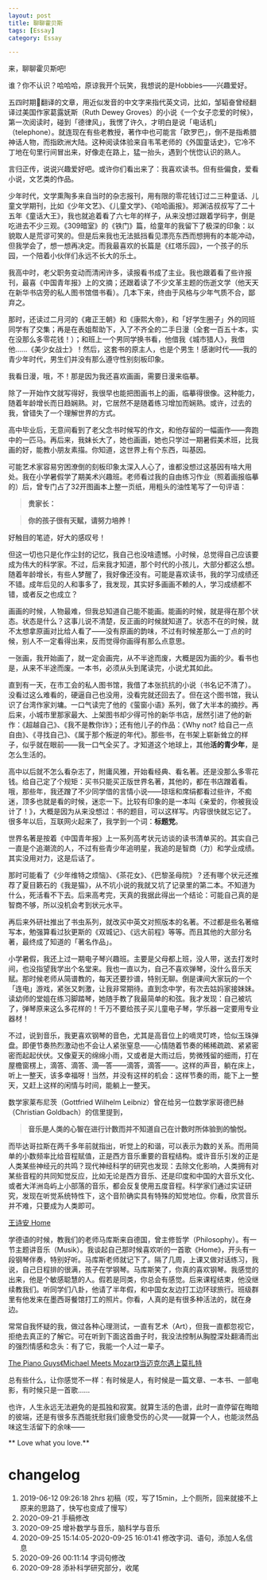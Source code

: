 ```yaml
---
layout: post
title: 聊聊霍贝斯
tags: [Essay]
category: Essay

---
```




来，聊聊霍贝斯吧!

谁？你不认识？哈哈哈，原谅我开个玩笑，我想说的是Hobbies——兴趣爱好。

五四时期翻译的文章，用近似发音的中文字来指代英文词，比如，邹韬奋曾经翻译过美国作家葛露妩斯（Ruth Dewey Groves）的小说《一个女子恋爱的时候》，第一次阅读时，碰到「德律风」，我愣了许久，才明白是说「电话机」（telephone）。就连现在有些老教授，著作中也可能言「欧罗巴」，倒不是指希腊神话人物，而指欧洲大陆。这种阅读体验来自韦苇老师的《外国童话史》，它冷不丁地在句里行间冒出来，好像走在路上，猛一抬头，遇到个恍惚认识的熟人。

言归正传，说说兴趣爱好吧。或许你们看出来了：我喜欢读书。但有些偏食，爱看小说，文艺类的作品。

少年时代，文学熏陶多来自当时的杂志报刊，用有限的零花钱订过二三种童话、儿童文学期刊，比如《少年文艺》、《儿童文学》、《哈哈画报》。郑渊洁叔叔写了二十五年《童话大王》，我也就追着看了六七年的样子，从来没想过跟着学码字，倒是吃进去不少三观。《309暗室》的《铁门》篇，给童年的我留下了极深的印象：以貌取人是荒谬可笑的。但是后来我也无法抵挡看见漂亮东西而想拥有的本能冲动，但我学会了，想一想再决定。而我最喜欢的长篇是《红塔乐园》，一个孩子的乐园，一个陪着小伙伴们永远不长大的乐土。

我高中时，老父职务变动而清闲许多，读报看书成了主业。我也跟着看了些许报刊，最喜《中国青年报》上的文摘；还跟着读了不少文革主题的伤逝文学（他天天在新华书店旁的私人图书馆借书看）。几本下来，终由于风格与少年气质不合，鄙弃之。

那时，还读过二月河的《雍正王朝》和《康熙大帝》，和「好学生圈子」外的同班同学有了交集；再是在表姐帮助下，入了不齐全的二手日漫（全套一百五十本，实在没那么多零花钱！）；和班上一个男同学换书看，他借我《城市猎人》，我借他……《美少女战士》！然后，这套书的原主人，也是个男生！感谢时代——我的青少年时代，男生们并没有那么遵守性别刻板印象。

我看日漫，哦，不！那是因为我还喜欢画画，需要日漫来临摹。

除了一开始作文就写得好，我很早也能把图画书上的画，临摹得很像。这种能力，随着年龄增长而日趋娴熟。对，它居然不是随着练习增加而娴熟。或许，过去的我，曾错失了一个理解世界的方式。

高中毕业后，无意间看到了老父念书时候写的作文，和他存留的一幅画作——奔跑中的一匹马。再后来，我妹长大了，她也画画，她也只学过一期暑假美术班，比我画的好，能教小朋友素描。你知道，这世界上有个东西，叫基因。

可能艺术家容易穷困潦倒的刻板印象太深入人心了，谁都没想过这基因有啥大用处。我在小学暑假学了期美术兴趣班。老师看过我的自由练习作业（照着画报临摹的）后，曾专门占了32开图画本上整一页纸，用粗头的油性笔写了一句评语：

>  **贵家长：**

> **你的孩子很有天赋，请努力培养！**

好触目的笔迹，好大的感叹号！

但这一切也只是化作尘封的记忆，我自己也没啥遗憾。小时候，总觉得自己应该要成为伟大的科学家。不过，后来我才知道，那个时代的小孩儿，大部分都这么想。随着年龄增长，有些人梦醒了，我好像还没有。可能是喜欢读书，我的学习成绩还不错。成年后见的人和事多了，我发现，其实好多画画不赖的人，学习成绩都不错，或者反之也成立？


画画的时候，人物最难，但我总知道自己能不能画。能画的时候，就是得在那个状态。状态是什么？这事儿说不清楚，反正画的时候就知道了。状态不在的时候，就不太想拿原画对比给人看了——没有原画的韵味，不过有时候差那么一丁点的时候，别人不一定看得出来，反而觉得你画得有那么点意思。

一张画，我开始画了，就一定会画完，从不半途而废，大概是因为画的少。看书也是，从来不半途而废。一本书，必须从头到尾读完，小说尤其如此。

直到有一天，在市工会的私人图书馆，我借了本张抗抗的小说（书名记不清了）。没看过这么难看的，硬逼自己也没用，没看完就还回去了。但在这个图书馆，我认识了台湾作家刘墉。一口气读完了他的《萤窗小语》系列，做了大半本的摘抄。再后来，小城市里那家最大、上架图书却少得可怜的新华书店，居然引进了他的新作：《超越自己》、《我不是教你诈》；还有他儿子的作品：《Why not? 给自己一点自由》、《寻找自己》、《属于那个叛逆的年代》。那些书，在书架上崭新耸立的样子，似乎就在眼前——我一口气全买了。才知道这个地球上，其他**活的青少年**，是怎么生活的。

高中以后就不怎么看杂志了，附庸风雅，开始看经典、看名著。还是没那么多零花钱。给自己定了个规矩：买书只能买正版世界名著，其他的，都在书店蹭着看。哦，那些年，我还蹭了不少同学借的言情小说——琼瑶和席绢都看过些许，不痴迷，顶多也就是看的时候，迷恋一下。比较有印象的是一本叫《亲爱的，你被我设计了！》，大概是因为从来没想过：书的题目，可以这样写。内容很快就忘记了。很多年以后，互联网火起来了，我学到一个词：**标题党**。

世界名著是按着《中国青年报》上一系列高考状元访谈的读书清单买的。其实自己一直是个追潮流的人，不过有些青少年追明星，我追的是智商（力）和学业成绩。其实没用对力，这是后话了。

那时可能看了《少年维特之烦恼》、《茶花女》、《巴黎圣母院》？还有哪个状元还推荐了夏目簌石的《我是猫》，从不坑小说的我就又坑了记录里的第二本。不知道为什么，死活看不下去。后来高考完，天真的我据此得出一个结论：可能自己真的是智商不够，所以没机会考到状元水平。

再后来外研社推出了书虫系列，就改买中英文对照版本的名著。不过都是些名著缩写本，勉强算看过狄更斯的《双城记》、《远大前程》等等。而且其他的大部分名著，最终成了知道的「著名作品」。

小学暑假，我还上过一期电子琴兴趣班。主要是父母都上班，没人带，送去打发时间，也没指望我学出个名堂来。我也一直以为，自己不喜欢弹琴，没什么音乐天赋。那时候老师从简谱教的，每天还要抄谱，特别无聊。倒是课间大家玩的一个「连电」游戏，紧张又刺激，让我非常期待。直到念中学，有次去姑妈家接妹妹。读幼师的堂姐在练习脚踏琴，她随手教了我最简单的和弦。我才发现：自己被坑了，弹琴原来这么多花样的！千万不要给孩子买儿童电子琴，学乐器一定要用专业器材！

不过，说到音乐，我更喜欢钢琴的音色，尤其是高音位上的嘀灵叮咚，恰似玉珠弹盘。即便节奏热烈激动也不会让人紧张窒息——心情随着节奏的稀稀疏疏、紧紧密密而起起伏伏。又像夏天的绵绵小雨，又或者是大雨过后，势微残留的细雨，打在屋檐窗楞上，滴答、滴答、滴—答——滴答，滴答——。这样的声音，躺在床上，听上一整天，该多幸福呀！当然，并没有这样的机会：这样节奏的雨，能下上一整天，又赶上这样的闲情与时间，能躺上一整天。

数学家莱布尼茨（Gottfried Wilhelm Leibniz）曾在给另一位数学家哥德巴赫（Christian Goldbach）的信里提到，

>  **音乐是人类的心智在进行计数而并不知道自己在计数时所体验到的愉悦。**

而毕达哥拉斯在两千多年前就指出，听觉上的和谐，可以表示为数的关系。而用简单的小数频率比给音程赋值，正是西方音乐重要的音程结构。或许音乐引发的正是人类某些神经元的共鸣？现代神经科学的研究也发现：去除文化影响，人类拥有对某些音程的共同知觉反应，比如无论是西方音乐、还是印度和中国的大音乐文化、或者大洋洲岛屿上小部落的音乐，都会反复使用五度音程。科学家们通过实证研究，发现在听觉系统特性下，这个音阶确实具有特殊的知觉地位。你看，欣赏音乐并不难，只要成为人类即可。

[王诗安 Home](https://v.qq.com/x/cover/u5k6fejytym3h49/u0192k9kyv7.html)

学德语的时候，教我们的老师马库斯来自德国，曾主修哲学（Philosophy）。有一节主题讲音乐（Musik）。我谈起自己那时候喜欢听的一首歌《Home》，开头有一段钢琴伴奏，特别好听。马库斯老师就记下了。隔了几周，上课又做对话练习，我说，自己日程排的很满，孩子在学钢琴。马库斯笑了，你真的喜欢钢琴。我感觉的出来，他是个敏感聪慧的人。假若是同类，你总会有感觉。后来课程结束，他没继续教我们。听同学们八卦，他请了半年假，和中国女友边打工边环球旅行。班级群里有他发来在墨西哥餐馆打工的照片。你看，人真的是有很多种活法的，就在身边。

常常自我怀疑的我，做过各种心理测试，一直有艺术（Art），但我一直都忽视它，拒绝去真正的了解它。可在听到下面这首曲子时，我没法控制从胸膛深处翻涌而出的强烈情感和念头：有了它，我能一个人过一辈子。

[The Piano Guys《Michael Meets Mozart》当迈克尔遇上莫扎特](https://v.qq.com/x/cover/ro1udwbngfm0nvq/n0683zdt934.html)

总有些什么，让你感觉不一样：有时候是人，有时候是一篇文章、一本书、一部电影，有时候只是一首歌……

也许，人生永远无法避免的是孤独和寂寞。就算生活的色谱，此时一直停留在晦暗的彼端，还是有很多东西能抚慰我们疲惫受伤的心灵——就算一个人，也能淡然品味这生活留下的余味——

** Love what you love.**



# changelog
1. 2019-06-12 09:26:18 2hrs 初稿（哎，写了15min，上个厕所，回来就接不上原来的思路了，快写也变成了慢写）
2. 2020-09-21 手稿修改
3. 2020-09-25 增补数学与音乐，脑科学与音乐
4. 2020-09-25 15:14:05-2020-09-25 16:01:41 修改字词、语句，添加人名信息
5. 2020-09-26 00:11:14 字词句修改
6. 2020-09-28 添补科学研究部分，收尾

